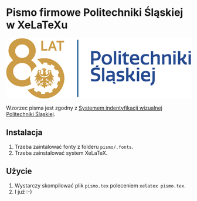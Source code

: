 # Pismo firmowe Politechniki Śląskiej w XeLaTeXu

<!--![Politechnika Śląska](pismo/graf/politechnika_sl_logo_poziom_pl_rgb.png)-->
![Politechnika Śląska](pismo/graf/Logo_80lat_poziom_pl_kolor_rgb.png)

Wzorzec pisma jest zgodny z [Systemem indentyfikacji wizualnej Politechniki Śląskiej](https://www.polsl.pl/siwps).

## Instalacja

1. Trzeba zaintalować fonty z folderu `pismo/.fonts`.
1. Trzeba zainstalować system XeLaTeX.

## Użycie
1. Wystarczy skompilować plik `pismo.tex` poleceniem `xelatex pismo.tex`.
1. I już :-)
